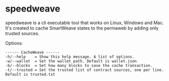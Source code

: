 # speedweave
speedweave is a cli executable tool that works on Linux, Windows and Mac.
It's created to cache SmartWeave states to the permaweb by adding only trusted sources.

Options:
```
------ CacheWeave ------
-h/--help    = Show this help message. A list of options.
-w/--wallet  = Set the wallet path. Default is wallet.json
-b/--blocks  = Set how many blocks to save the cache transaction.
-t/--trusted = Set the trusted list of contract sources, one per line. Default is trusted.txt
```